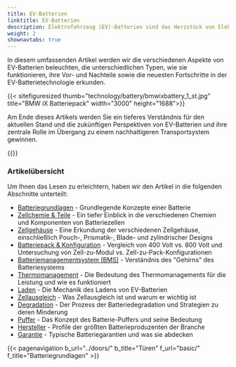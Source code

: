 ```yaml
---
title: EV-Batterien
linktitle: EV-Batterien
description: Elektrofahrzeug (EV)-Batterien sind das Herzstück von Elektrofahrzeugen und verantwortlich für die Speicherung der Energie, die den Elektromotor des Fahrzeugs antreibt. Sie spielen eine entscheidende Rolle bei der Bestimmung der Leistung, Reichweite und Gesamtkosten eines EV.
weight: 2
shownavtabs: true
---
```

<!-- markdownlint-disable MD033 -->

In diesem umfassenden Artikel werden wir die verschiedenen Aspekte von EV-Batterien beleuchten, die unterschiedlichen Typen, wie sie funktionieren, ihre Vor- und Nachteile sowie die neuesten Fortschritte in der EV-Batterietechnologie erkunden.

{{< sitefiguresized thumb="technology/battery/bmwixbattery_1_st.jpg" title="BMW iX Batteriepack" width="3000" height="1688">}}

Am Ende dieses Artikels werden Sie ein tieferes Verständnis für den aktuellen Stand und die zukünftigen Perspektiven von EV-Batterien und ihre zentrale Rolle im Übergang zu einem nachhaltigeren Transportsystem gewinnen.

{{<evkxdisplayaddarticle />}}

### Artikelübersicht

Um Ihnen das Lesen zu erleichtern, haben wir den Artikel in die folgenden Abschnitte unterteilt:

- [Batteriegrundlagen](basic/) - Grundlegende Konzepte einer Batterie
- [Zellchemie & Teile](cellchemistry/) - Ein tiefer Einblick in die verschiedenen Chemien und Komponenten von Batteriezellen
- [Zellgehäuse](cell/) - Eine Erkundung der verschiedenen Zellgehäuse, einschließlich Pouch-, Prismatik-, Blade- und zylindrischer Designs
- [Batteriepack & Konfiguration](batterypack/) - Vergleich von 400 Volt vs. 800 Volt und Untersuchung von Zell-zu-Modul vs. Zell-zu-Pack-Konfigurationen
- [Batteriemanagementsystem (BMS)](batterymanagment/) - Verständnis des "Gehirns" des Batteriesystems
- [Thermomanagement](thermalmanagement/) - Die Bedeutung des Thermomanagements für die Leistung und wie es funktioniert
- [Laden](charging/) - Die Mechanik des Ladens von EV-Batterien
- [Zellausgleich](cellbalancing/) - Was Zellausgleich ist und warum er wichtig ist
- [Degradation](degredation/) - Der Prozess der Batteriedegradation und Strategien zu deren Minderung
- [Puffer](buffer/) - Das Konzept des Batterie-Puffers und seine Bedeutung
- [Hersteller](manufactors/) - Profile der größten Batterieproduzenten der Branche
- [Garantie](warranty/) - Typische Batteriegarantien und was sie abdecken

{{< pagenavigation b_url="../doors/" b_title="Türen" f_url="basic/" f_title="Batteriegrundlagen" >}}